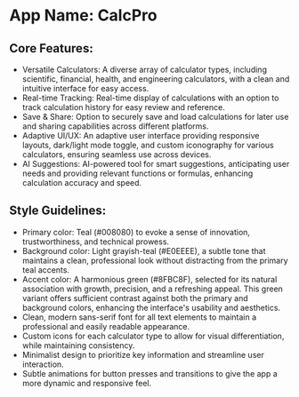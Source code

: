 # **App Name**: CalcPro

## Core Features:

- Versatile Calculators: A diverse array of calculator types, including scientific, financial, health, and engineering calculators, with a clean and intuitive interface for easy access.
- Real-time Tracking: Real-time display of calculations with an option to track calculation history for easy review and reference.
- Save & Share: Option to securely save and load calculations for later use and sharing capabilities across different platforms.
- Adaptive UI/UX: An adaptive user interface providing responsive layouts, dark/light mode toggle, and custom iconography for various calculators, ensuring seamless use across devices.
- AI Suggestions: AI-powered tool for smart suggestions, anticipating user needs and providing relevant functions or formulas, enhancing calculation accuracy and speed.

## Style Guidelines:

- Primary color: Teal (#008080) to evoke a sense of innovation, trustworthiness, and technical prowess.
- Background color: Light grayish-teal (#E0EEEE), a subtle tone that maintains a clean, professional look without distracting from the primary teal accents.
- Accent color: A harmonious green (#8FBC8F), selected for its natural association with growth, precision, and a refreshing appeal. This green variant offers sufficient contrast against both the primary and background colors, enhancing the interface's usability and aesthetics.
- Clean, modern sans-serif font for all text elements to maintain a professional and easily readable appearance.
- Custom icons for each calculator type to allow for visual differentiation, while maintaining consistency.
- Minimalist design to prioritize key information and streamline user interaction.
- Subtle animations for button presses and transitions to give the app a more dynamic and responsive feel.